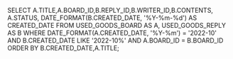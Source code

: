 SELECT A.TITLE,A.BOARD_ID,B.REPLY_ID,B.WRITER_ID,B.CONTENTS, A.STATUS,
        DATE_FORMAT(B.CREATED_DATE, '%Y-%m-%d') AS CREATED_DATE
FROM USED_GOODS_BOARD AS A, USED_GOODS_REPLY AS B
WHERE DATE_FORMAT(A.CREATED_DATE, '%Y-%m') = '2022-10' AND B.CREATED_DATE LIKE '2022-10%' AND A.BOARD_ID = B.BOARD_ID
ORDER BY B.CREATED_DATE,A.TITLE;